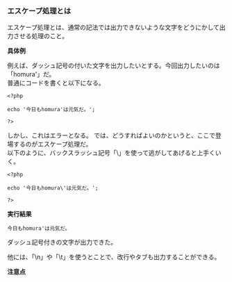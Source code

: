 ### エスケープ処理とは

エスケープ処理とは、通常の記法では出力できないような文字をどうにかして出力させる処理のこと。

**具体例**

例えば、ダッシュ記号の付いた文字を出力したいとする。今回出力したいのは「homura'」だ。  
普通にコードを書くと以下になる。

    <?php

    echo '今日もhomura'は元気だ。';

    ?>

しかし、これはエラーとなる。
では、どうすればよいのかというと、ここで登場するのがエスケープ処理だ。  
以下のように、バックスラッシュ記号「\」を使って逃がしてあげると上手くいく。

    <?php

    echo '今日もhomura\'は元気だ。';

    ?>

**実行結果**

`今日もhomura'は元気だ。`

ダッシュ記号付きの文字が出力できた。

他には、「\n」や「\t」を使うとことで、改行やタブも出力することができる。  

**注意点**

